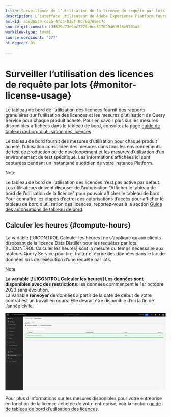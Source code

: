 ```yaml
---
title: Surveillance de l’utilisation de la licence de requête par lots
description: L’interface utilisateur de Adobe Experience Platform fournit un tableau de bord grâce auquel vous pouvez afficher des informations importantes sur l’utilisation de la licence Data Distiller de votre entreprise.
exl-id: a1e365a0-cc65-4fd6-b36f-8d79b7d9ec7c
source-git-commit: f33629d73e9bc7273e6ee5170294618f3e9731a8
workflow-type: tm+mt
source-wordcount: '277'
ht-degree: 0%

---
```


# Surveiller l’utilisation des licences de requête par lots {#monitor-license-usage}

Le tableau de bord de l’utilisation des licences fournit des rapports granulaires sur l’utilisation des licences et les mesures d’utilisation de Query Service pour chaque produit acheté. Pour en savoir plus sur les mesures disponibles affichées dans le tableau de bord, consultez la page [guide de tableau de bord d’utilisation des licences](../../dashboards/guides/license-usage.md#available-metrics).

Le tableau de bord fournit des mesures d’utilisation pour chaque produit acheté, l’utilisation consolidée des mesures dans tous les environnements de test de production ou de développement et les mesures d’utilisation d’un environnement de test spécifique. Les informations affichées ici sont capturées pendant un instantané quotidien de votre instance Platform.

>[!NOTE]
>
>Le tableau de bord de l’utilisation des licences n’est pas activé par défaut. Les utilisateurs doivent disposer de l’autorisation &quot;Afficher le tableau de bord de l’utilisation de la licence&quot; pour pouvoir afficher le tableau de bord. Pour connaître les étapes d’octroi des autorisations d’accès pour afficher le tableau de bord d’utilisation des licences, reportez-vous à la section [Guide des autorisations de tableau de bord](../../dashboards/permissions.md).

## Calculer les heures {#compute-hours}

La variable [!UICONTROL Calculer les heures] ne s’applique qu’aux clients disposant de la licence Data Distiller pour les requêtes par lots. [!UICONTROL Calculer les heures] sont la mesure du temps nécessaire aux moteurs Query Service pour lire, traiter et écrire des données dans le lac de données lors de l’exécution d’une requête par lots.

>[!NOTE]
>
>**La variable [!UICONTROL Calculer les heures] Les données sont disponibles avec des restrictions**: les données commencent le 1er octobre 2023 sans évolution.<br>La variable **renvoyer** de données à partir de la date de début de votre contrat est un travail en cours. Elle devrait être disponible d’ici la fin de l’année civile.

![Le tableau de bord de l’utilisation des licences avec la mesure Heures de calcul mise en surbrillance.](../images/data-distiller/compute-hours.png)

Pour plus d’informations sur les mesures disponibles pour votre entreprise en fonction de la licence achetée de votre entreprise, voir la section [guide de tableau de bord d’utilisation des licences](../../dashboards/guides/license-usage.md).
